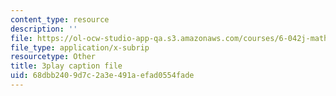 ```yaml
---
content_type: resource
description: ''
file: https://ol-ocw-studio-app-qa.s3.amazonaws.com/courses/6-042j-mathematics-for-computer-science-spring-2015/68dbb2409d7c2a3e491aefad0554fade_Sdw8_0RDZuw.srt
file_type: application/x-subrip
resourcetype: Other
title: 3play caption file
uid: 68dbb240-9d7c-2a3e-491a-efad0554fade
---
```

